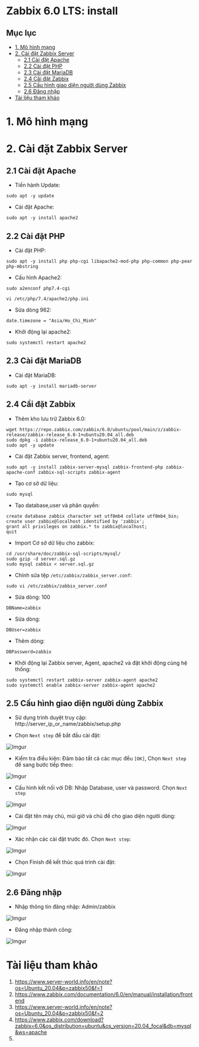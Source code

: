 <h1> Zabbix 6.0 LTS: install</h1>

<h2> Mục lục</h2>

- [1. Mô hình mạng](#1-mô-hình-mạng)
- [2. Cài đặt Zabbix Server](#2-cài-đặt-zabbix-server)
  - [2.1 Cài đặt Apache](#21-cài-đặt-apache)
  - [2.2 Cài đặt PHP](#22-cài-đặt-php)
  - [2.3 Cài đặt MariaDB](#23-cài-đặt-mariadb)
  - [2.4 Cầi đặt Zabbix](#24-cầi-đặt-zabbix)
  - [2.5 Cấu hình giao diện người dùng Zabbix](#25-cấu-hình-giao-diện-người-dùng-zabbix)
  - [2.6 Đăng nhập](#26-đăng-nhập)
- [Tài liệu tham khảo](#tài-liệu-tham-khảo)


# 1. Mô hình mạng

# 2. Cài đặt Zabbix Server
## 2.1 Cài đặt Apache
- Tiến hành Update:
```
sudo apt -y update
```
- Cài đặt Apache:
```
sudo apt -y install apache2
```

## 2.2 Cài đặt PHP
- Cài đặt PHP:
```
sudo apt -y install php php-cgi libapache2-mod-php php-common php-pear php-mbstring
```
- Cấu hình Apache2:
```
sudo a2enconf php7.4-cgi
```

```
vi /etc/php/7.4/apache2/php.ini
```
- Sửa dòng 962:
```
date.timezone = "Asia/Ho_Chi_Minh"
```
- Khởi động lại apache2:
```
sudo systemctl restart apache2
```


## 2.3 Cài đặt MariaDB
- Cài đặt MariaDB:
```
sudo apt -y install mariadb-server
```
## 2.4 Cầi đặt Zabbix

- Thêm kho lưu trữ Zabbix 6.0:
```
wget https://repo.zabbix.com/zabbix/6.0/ubuntu/pool/main/z/zabbix-release/zabbix-release_6.0-1+ubuntu20.04_all.deb
sudo dpkg -i zabbix-release_6.0-1+ubuntu20.04_all.deb
sudo apt -y update
```
- Cài đặt Zabbix server, frontend, agent:
```
sudo apt -y install zabbix-server-mysql zabbix-frontend-php zabbix-apache-conf zabbix-sql-scripts zabbix-agent
```

- Tạo cơ sở dữ liệu:
```
sudo mysql
```
- Tạo database,user và phân quyền:
```
create database zabbix character set utf8mb4 collate utf8mb4_bin;
create user zabbix@localhost identified by 'zabbix';
grant all privileges on zabbix.* to zabbix@localhost;
quit
```

- Import Cơ sở dữ liệu cho zabbix:
```
cd /usr/share/doc/zabbix-sql-scripts/mysql/
sudo gzip -d server.sql.gz
sudo mysql zabbix < server.sql.gz
```

- Chỉnh sửa tệp `/etc/zabbix/zabbix_server.conf`:
```
sudo vi /etc/zabbix/zabbix_server.conf
```
- Sửa dòng: 100
```
DBName=zabbix
```
- Sửa dòng:
```
DBUser=zabbix
```
- Thêm dòng:
```
DBPassword=zabbix
```
- Khởi động lại Zabbix server, Agent, apache2 và đặt khởi động cùng hệ thống:
```
sudo systemctl restart zabbix-server zabbix-agent apache2
sudo systemctl enable zabbix-server zabbix-agent apache2
```

## 2.5 Cấu hình giao diện người dùng Zabbix
- Sử dụng trình duyệt truy cập: http://server_ip_or_name/zabbix/setup.php

- Chọn `Next step` để bắt đầu cài đặt:

![Imgur](https://i.imgur.com/UbL5kQJ.png)

- Kiểm tra điều kiện: Đảm bảo tất cả các mục đều `[OK]`, Chọn `Next step` để sang bước tiếp theo:

![Imgur](https://i.imgur.com/wRqbM7h.png)


- Cấu hình kết nối với DB: Nhập Database, user và password. Chọn `Next step`

![Imgur](https://i.imgur.com/8wxtJOd.png)

- Cài đặt tên máy chủ, múi giờ và chủ đề cho giao diện người dùng:

![Imgur](https://i.imgur.com/VApJZjK.png)

- Xác nhận các cài đặt trước đó. Chọn `Next step`:

![Imgur](https://i.imgur.com/YzuY4Bl.png)

- Chọn Finish để kết thúc quá trình cài đặt:

![Imgur](https://i.imgur.com/l7PPGmf.png)

## 2.6 Đăng nhập

- Nhập thông tin đăng nhập: Admin/zabbix

![Imgur](https://i.imgur.com/SMsN7SZ.png)

- Đăng nhập thành công:

![Imgur](https://i.imgur.com/U91cfEs.png)

# Tài liệu tham khảo

1. https://www.server-world.info/en/note?os=Ubuntu_20.04&p=zabbix50&f=1
2. https://www.zabbix.com/documentation/6.0/en/manual/installation/frontend
3. https://www.server-world.info/en/note?os=Ubuntu_20.04&p=zabbix50&f=2
4. https://www.zabbix.com/download?zabbix=6.0&os_distribution=ubuntu&os_version=20.04_focal&db=mysql&ws=apache
5. 